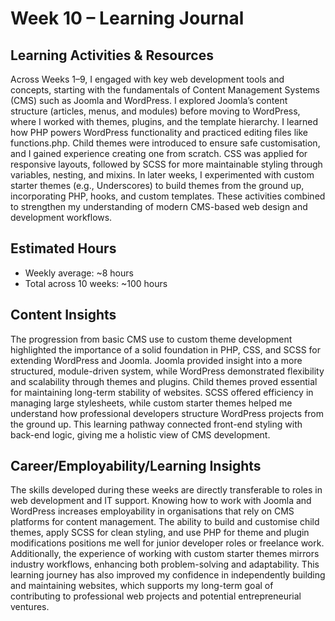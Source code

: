 
# Week 10 – Learning Journal

## Learning Activities & Resources
Across Weeks 1–9, I engaged with key web development tools and concepts, starting with the fundamentals of Content Management Systems (CMS) such as Joomla and WordPress. I explored Joomla’s content structure (articles, menus, and modules) before moving to WordPress, where I worked with themes, plugins, and the template hierarchy. I learned how PHP powers WordPress functionality and practiced editing files like functions.php. Child themes were introduced to ensure safe customisation, and I gained experience creating one from scratch. CSS was applied for responsive layouts, followed by SCSS for more maintainable styling through variables, nesting, and mixins. In later weeks, I experimented with custom starter themes (e.g., Underscores) to build themes from the ground up, incorporating PHP, hooks, and custom templates. These activities combined to strengthen my understanding of modern CMS-based web design and development workflows.

## Estimated Hours
- Weekly average: ~8 hours  
- Total across 10 weeks: ~100 hours  

## Content Insights
The progression from basic CMS use to custom theme development highlighted the importance of a solid foundation in PHP, CSS, and SCSS for extending WordPress and Joomla. Joomla provided insight into a more structured, module-driven system, while WordPress demonstrated flexibility and scalability through themes and plugins. Child themes proved essential for maintaining long-term stability of websites. SCSS offered efficiency in managing large stylesheets, while custom starter themes helped me understand how professional developers structure WordPress projects from the ground up. This learning pathway connected front-end styling with back-end logic, giving me a holistic view of CMS development.

## Career/Employability/Learning Insights
The skills developed during these weeks are directly transferable to roles in web development and IT support. Knowing how to work with Joomla and WordPress increases employability in organisations that rely on CMS platforms for content management. The ability to build and customise child themes, apply SCSS for clean styling, and use PHP for theme and plugin modifications positions me well for junior developer roles or freelance work. Additionally, the experience of working with custom starter themes mirrors industry workflows, enhancing both problem-solving and adaptability. This learning journey has also improved my confidence in independently building and maintaining websites, which supports my long-term goal of contributing to professional web projects and potential entrepreneurial ventures.


